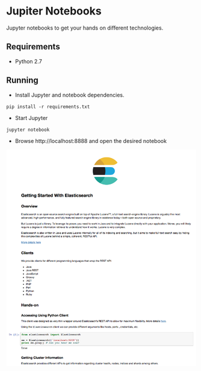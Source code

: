# Jupiter Notebooks

Jupyter notebooks to get your hands on different technologies.


## Requirements

* Python 2.7


## Running

* Install Jupyter and notebook dependencies.
```
pip install -r requirements.txt
```

* Start Jupyter
```
jupyter notebook
```

* Browse http://localhost:8888 and open the desired notebook

![getting-started-with-es](https://raw.githubusercontent.com/mcascallares/jupiter/master/screenshots/getting-started-with-es.png "Getting Started With Elasticsearch")
